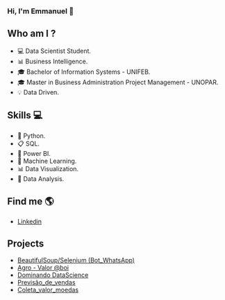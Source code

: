 ### Hi, I'm Emmanuel 👋


## Who am I ?
- 💻 Data Scientist Student.
- 📊 Business Intelligence.
- 🎓 Bachelor of Information Systems - UNIFEB.
- 🎓 Master in Business Administration Project Management - UNOPAR.
- 💡 Data Driven.


## Skills 💻
- 🐍 Python.
- 📋 SQL.
- 🧮 Power BI.
- 🔮 Machine Learning.
- 📊 Data Visualization.
- 🎲 Data Analysis.


## Find me  🌎
- [Linkedin](https://www.linkedin.com/in/emmanuel-orestes-torres-038a5869/)


## Projects 

- [BeautifulSoup/Selenium (Bot_WhatsApp)](https://github.com/eotorres/BeautifulSoup-Selenium)
- [Agro - Valor @boi](https://github.com/eotorres/Agro_arrobaboi)
- [Dominando DataScience](https://github.com/eotorres/Dominando_datascience)
- [Previsão_de_vendas](https://github.com/eotorres/Previsao_vendas_sklearn/tree/main)
- [Coleta_valor_moedas](https://github.com/eotorres/Scraping_Moedas)

